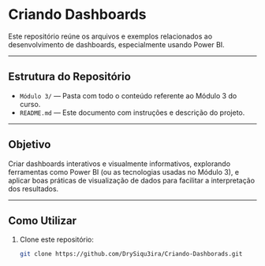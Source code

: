 # Criando Dashboards

Este repositório reúne os arquivos e exemplos relacionados ao desenvolvimento de dashboards, especialmente usando Power BI.

---

##  Estrutura do Repositório

- `Módulo 3/` — Pasta com todo o conteúdo referente ao Módulo 3 do curso.
- `README.md` — Este documento com instruções e descrição do projeto.

---

##  Objetivo

Criar dashboards interativos e visualmente informativos, explorando ferramentas como Power BI (ou as tecnologias usadas no Módulo 3), e aplicar boas práticas de visualização de dados para facilitar a interpretação dos resultados.

---

##  Como Utilizar

1. Clone este repositório:
   ```bash
   git clone https://github.com/DrySiqu3ira/Criando-Dashborads.git
